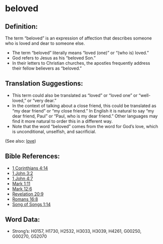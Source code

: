 # beloved

## Definition:

The term “beloved” is an expression of affection that describes someone who is loved and dear to someone else.

*   The term “beloved” literally means “loved (one)” or “(who is) loved.”
*   God refers to Jesus as his “beloved Son.”
*   In their letters to Christian churches, the apostles frequently address their fellow believers as “beloved.”

## Translation Suggestions:

*   This term could also be translated as “loved” or “loved one” or “well-loved,” or “very dear.”
*   In the context of talking about a close friend, this could be translated as “my dear friend” or “my close friend.” In English it is natural to say “my dear friend, Paul” or “Paul, who is my dear friend.” Other languages may find it more natural to order this in a different way.
*   Note that the word “beloved” comes from the word for God’s love, which is unconditional, unselfish, and sacrificial.

(See also: [love](../kt/love.md))

## Bible References:

*   [1 Corinthians 4:14](rc://en/tn/help/1co/04/14)
*   [1 John 3:2](rc://en/tn/help/1jn/03/02)
*   [1 John 4:7](rc://en/tn/help/1jn/04/07)
*   [Mark 1:11](rc://en/tn/help/mrk/01/11)
*   [Mark 12:6](rc://en/tn/help/mrk/12/06)
*   [Revelation 20:9](rc://en/tn/help/rev/20/09)
*   [Romans 16:8](rc://en/tn/help/rom/16/08)
*   [Song of Songs 1:14](rc://en/tn/help/sng/01/14)

## Word Data:

*   Strong’s: H0157, H1730, H2532, H3033, H3039, H4261, G00250, G00270, G52070